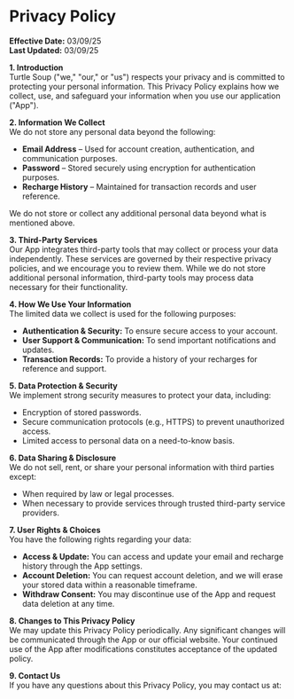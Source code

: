 # Privacy Policy

**Effective Date:** 03/09/25  
**Last Updated:** 03/09/25

**1. Introduction**  
Turtle Soup ("we," "our," or "us") respects your privacy and is committed to protecting your personal information. This Privacy Policy explains how we collect, use, and safeguard your information when you use our application ("App").

**2. Information We Collect**  
We do not store any personal data beyond the following:

- **Email Address** – Used for account creation, authentication, and communication purposes.
- **Password** – Stored securely using encryption for authentication purposes.
- **Recharge History** – Maintained for transaction records and user reference.

We do not store or collect any additional personal data beyond what is mentioned above.

**3. Third-Party Services**  
Our App integrates third-party tools that may collect or process your data independently. These services are governed by their respective privacy policies, and we encourage you to review them. While we do not store additional personal information, third-party tools may process data necessary for their functionality.

**4. How We Use Your Information**  
The limited data we collect is used for the following purposes:

- **Authentication & Security:** To ensure secure access to your account.
- **User Support & Communication:** To send important notifications and updates.
- **Transaction Records:** To provide a history of your recharges for reference and support.

**5. Data Protection & Security**  
We implement strong security measures to protect your data, including:

- Encryption of stored passwords.
- Secure communication protocols (e.g., HTTPS) to prevent unauthorized access.
- Limited access to personal data on a need-to-know basis.

**6. Data Sharing & Disclosure**  
We do not sell, rent, or share your personal information with third parties except:

- When required by law or legal processes.
- When necessary to provide services through trusted third-party service providers.

**7. User Rights & Choices**  
You have the following rights regarding your data:

- **Access & Update:** You can access and update your email and recharge history through the App settings.
- **Account Deletion:** You can request account deletion, and we will erase your stored data within a reasonable timeframe.
- **Withdraw Consent:** You may discontinue use of the App and request data deletion at any time.

**8. Changes to This Privacy Policy**  
We may update this Privacy Policy periodically. Any significant changes will be communicated through the App or our official website. Your continued use of the App after modifications constitutes acceptance of the updated policy.

**9. Contact Us**  
If you have any questions about this Privacy Policy, you may contact us at:



